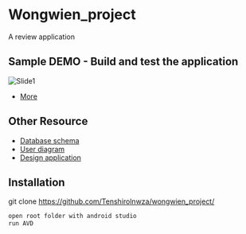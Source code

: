 # Wongwien_project
A review application

## Sample DEMO - Build and test the application
![Slide1](https://user-images.githubusercontent.com/85775989/167796946-e3910f6f-090b-4944-bab2-bd752b1b1223.JPG)
 - [More]( https://drive.google.com/drive/folders/1mGzK7llSXcM1MBlEjb6eLEVFg2vh15iU?usp=sharing)
    
## Other Resource

 - [Database schema ](https://lucid.app/lucidchart/8d838fc6-5d8a-4b3e-9d20-9b8d56ea4cc6/edit?invitationId=inv_3f74251a-f5d3-4856-a663-c04fe1ab3a4e&page=0_0#)
 - [User diagram](https://app.diagrams.net/#G1-ajtoXpXBFXDGeBRvJx0KSLDIfkGAgwM)
 - [Design application]( https://www.figma.com/file/Nw5QkttxrfBfIimCrSC5fS/Cmu-life-application?node-id=0%3A1)
 
## Installation

git clone https://github.com/Tenshirolnwza/wongwien_project/

```bash
open root folder with android studio
run AVD
```
